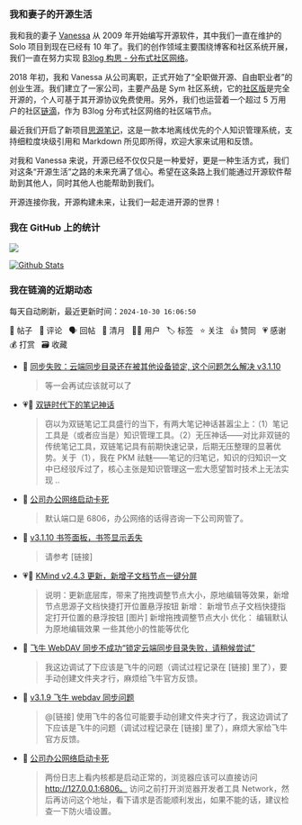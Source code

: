 ### 我和妻子的开源生活

我和我的妻子 [Vanessa](https://github.com/Vanessa219) 从 2009 年开始编写开源软件，其中我们一直在维护的 Solo 项目到现在已经有 10 年了。我们的创作领域主要围绕博客和社区系统开展，我们一直在努力实现 [B3log 构思 - 分布式社区网络](https://ld246.com/article/1546941897596)。

2018 年初，我和 Vanessa 从公司离职，正式开始了“全职做开源、自由职业者”的创业生涯。我们建立了一家公司，主要产品是 Sym 社区系统，它的[社区版](https://github.com/88250/symphony)是完全开源的，个人可基于其开源协议免费使用。另外，我们也运营着一个超过 5 万用户的社区[链滴](https://ld246.com)，作为 B3log 分布式社区网络的社区端节点。

最近我们开启了新项目[思源笔记](https://github.com/siyuan-note/siyuan)，这是一款本地离线优先的个人知识管理系统，支持细粒度块级引用和 Markdown 所见即所得，欢迎大家来试用和反馈。

对我和 Vanessa 来说，开源已经不仅仅只是一种爱好，更是一种生活方式，我们对这条“开源生活”之路的未来充满了信心。希望在这条路上我们能通过开源软件帮助到其他人，同时其他人也能帮助到我们。

开源连接你我，开源构建未来，让我们一起走进开源的世界！

### 我在 GitHub 上的统计

<a title="Hits" target="_blank" href="https://github.com/88250/88250"><img src="https://hits.b3log.org/88250/88250.svg"></a>

[![Github Stats](https://github-readme-stats.vercel.app/api?username=88250&theme=tokyonight&show_icons=true)](https://github.com/88250)

<!--events start -->

### 我在链滴的近期动态

每天自动刷新，最近更新时间：`2024-10-30 16:06:50`

📝 帖子 &nbsp; 💬 评论 &nbsp; 🗣 回帖 &nbsp; 🌙 清月 &nbsp; 👨‍💻 用户 &nbsp; 🏷️ 标签 &nbsp; ⭐️ 关注 &nbsp; 👍 赞同 &nbsp; 💗 感谢 &nbsp; 💰 打赏 &nbsp; 🗃 收藏

* 💬 [同步失败：云端同步目录还在被其他设备锁定, 这个问题怎么解决 v3.1.10](https://ld246.com/article/1730266624941/comment/1730266659250#comments)

  > 等一会再试应该就可以了
* 💗📝 [双链时代下的笔记神话](https://ld246.com/article/1730197095488)

  > 窃以为双链笔记工具盛行的当下，有两大笔记神话甚嚣尘上：（1）笔记工具是（或者应当是）知识管理工具。（2）无压神话——对比非双链的传统笔记工具，双链笔记具有前期快速记录，后期无压整理的显著优势。关于（1），我在 PKM 祛魅——笔记的归笔记，知识的归知识一文中已经驳斥过了，核心主张是知识管理这一宏大愿望暂时技术上无法实现 ..
* 💬 [公司办公网络启动卡死](https://ld246.com/article/1730084880452/comment/1730253688340#comments)

  > 默认端口是 6806，办公网络的话得咨询一下公司网管了。
* 💬 [v3.1.10 书签面板，书签显示丢失](https://ld246.com/article/1730253443507/comment/1730253619264#comments)

  > 请参考 [链接]
* 💗📝 [KMind v2.4.3 更新，新增子文档节点一键分屏](https://ld246.com/article/1730249095984)

  > 说明：更新底层库，带来了拖拽调整节点大小，原地编辑等效果，新增节点思源子文档快捷打开位置悬浮按钮 新增： 新增节点子文档快捷指定打开位置的悬浮按钮 [图片] 新增拖拽调整节点大小 优化： 编辑默认为原地编辑效果 一些其他小的性能等优化
* 💬 [飞牛 WebDAV 同步不成功“锁定云端同步目录失败，请稍候尝试”](https://ld246.com/article/1730164253871/comment/1730220365907#comments)

  > 我这边调试了下应该是飞牛的问题（调试过程记录在 [链接] 里了），要手动创建文件夹才行，麻烦给飞牛官方反馈。
* 💬 [v3.1.9 飞牛 webdav 同步问题](https://ld246.com/article/1729054503374/comment/1730220319611#comments)

  > @[链接] 使用飞牛的各位可能要手动创建文件夹才行了，我这边调试了下应该是飞牛的问题（调试过程记录在 [链接] 里了），麻烦大家给飞牛官方反馈。
* 💬 [公司办公网络启动卡死](https://ld246.com/article/1730084880452/comment/1730207335486#comments)

  > 两份日志上看内核都是启动正常的，浏览器应该可以直接访问 http://127.0.0.1:6806。 访问之前打开浏览器开发者工具 Network，然后再访问这个地址，看下请求是否能顺利发出，如果不能的话，建议检查一下防火墙设置。


<!--events end -->
